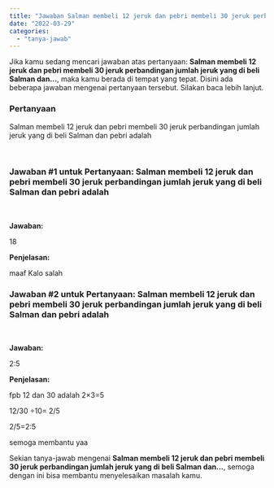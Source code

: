 ```yaml
---
title: "Jawaban Salman membeli 12 jeruk dan pebri membeli 30 jeruk perbandingan jumlah jeruk yang di beli Salman dan..."
date: "2022-03-29"
categories: 
  - "tanya-jawab"
---
```


Jika kamu sedang mencari jawaban atas pertanyaan: **Salman membeli 12 jeruk dan pebri membeli 30 jeruk perbandingan jumlah jeruk yang di beli Salman dan...**, maka kamu berada di tempat yang tepat. Disini ada beberapa jawaban mengenai pertanyaan tersebut. Silakan baca lebih lanjut.

### Pertanyaan

Salman membeli 12 jeruk dan pebri membeli 30 jeruk perbandingan jumlah jeruk yang di beli Salman dan pebri adalah  
  
​

### Jawaban #1 untuk Pertanyaan: Salman membeli 12 jeruk dan pebri membeli 30 jeruk perbandingan jumlah jeruk yang di beli Salman dan pebri adalah  
  
​

**Jawaban:**

18

**Penjelasan:**

maaf Kalo salah

### Jawaban #2 untuk Pertanyaan: Salman membeli 12 jeruk dan pebri membeli 30 jeruk perbandingan jumlah jeruk yang di beli Salman dan pebri adalah  
  
​

**Jawaban:**

2:5

**Penjelasan:**

fpb 12 dan 30 adalah 2×3=5

12/30 ÷10= 2/5

2/5=2:5

semoga membantu yaa

Sekian tanya-jawab mengenai **Salman membeli 12 jeruk dan pebri membeli 30 jeruk perbandingan jumlah jeruk yang di beli Salman dan...**, semoga dengan ini bisa membantu menyelesaikan masalah kamu.
